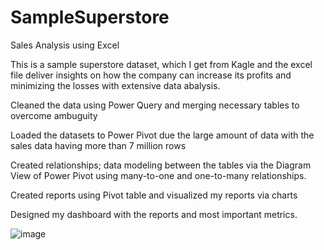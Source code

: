 # SampleSuperstore
Sales Analysis using Excel

This is a sample superstore dataset, which I get from Kagle and the excel file deliver insights on how the company can increase its profits and minimizing the losses with extensive data abalysis.


Cleaned the data using Power Query and merging necessary tables to overcome ambuguity

Loaded the datasets to Power Pivot due the large amount of data with the sales data having more than 7 million rows

Created relationships; data modeling between the tables via the Diagram View of Power Pivot using many-to-one and one-to-many relationships.

Created reports using Pivot table and visualized my reports via charts

Designed my dashboard with the reports and most important metrics.

![image](https://github.com/asmidazulkifli/SampleSuperstore/assets/127869781/861d0fd8-dd88-43dc-8f02-09ea2889b98d)

